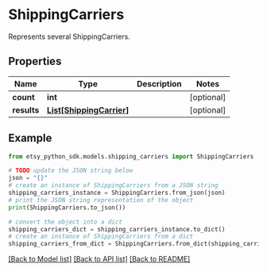 # ShippingCarriers

Represents several ShippingCarriers.

## Properties

Name | Type | Description | Notes
------------ | ------------- | ------------- | -------------
**count** | **int** |  | [optional] 
**results** | [**List[ShippingCarrier]**](ShippingCarrier.md) |  | [optional] 

## Example

```python
from etsy_python_sdk.models.shipping_carriers import ShippingCarriers

# TODO update the JSON string below
json = "{}"
# create an instance of ShippingCarriers from a JSON string
shipping_carriers_instance = ShippingCarriers.from_json(json)
# print the JSON string representation of the object
print(ShippingCarriers.to_json())

# convert the object into a dict
shipping_carriers_dict = shipping_carriers_instance.to_dict()
# create an instance of ShippingCarriers from a dict
shipping_carriers_from_dict = ShippingCarriers.from_dict(shipping_carriers_dict)
```
[[Back to Model list]](../README.md#documentation-for-models) [[Back to API list]](../README.md#documentation-for-api-endpoints) [[Back to README]](../README.md)


